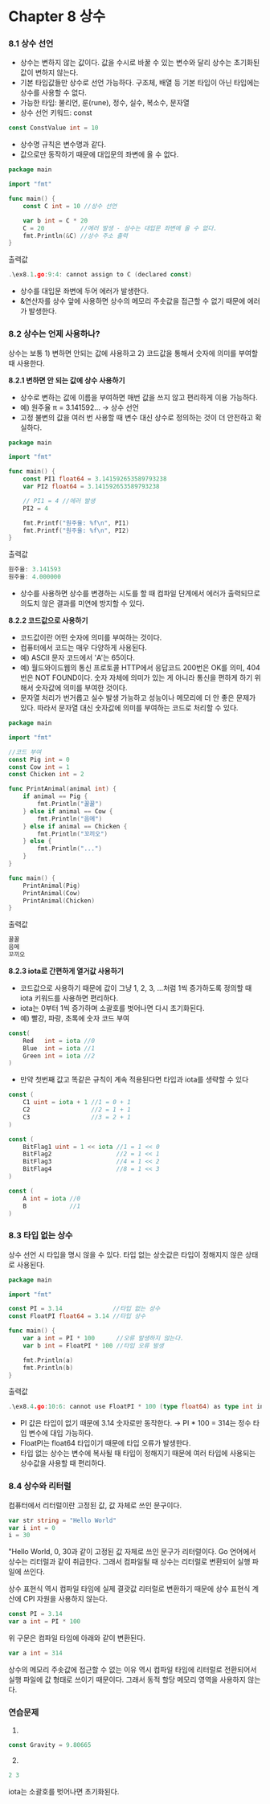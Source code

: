 # Chapter 8 상수

### 8.1 상수 선언

- 상수는 변하지 않는 값이다. 값을 수시로 바꿀 수 있는 변수와 달리 상수는 초기화된 값이 변하지 않는다.
- 기본 타입값들만 상수로 선언 가능하다. 구조체, 배열 등 기본 타입이 아닌 타입에는 상수를 사용할 수 없다.
- 가능한 타입: 불리언, 룬(rune), 정수, 실수, 복소수, 문자열
- 상수 선언 키워드: const

```go
const ConstValue int = 10
```

- 상수명 규칙은 변수명과 같다.
- 값으로만 동작하기 때문에 대입문의 좌변에 올 수 없다.

```go
package main

import "fmt"

func main() {
	const C int = 10 //상수 선언

	var b int = C * 20
	C = 20          //에러 발생 - 상수는 대입문 좌변에 올 수 없다.
	fmt.Println(&C) //상수 주소 출력
}
```

출력값

```go
.\ex8.1.go:9:4: cannot assign to C (declared const)
```

- 상수를 대입문 좌변에 두어 에러가 발생한다.
- &연산자를 상수 앞에 사용하면 상수의 메모리 주솟값을 접근할 수 없기 때문에 에러가 발생한다.

### 8.2 상수는 언제 사용하나?

상수는 보통 1) 변하면 안되는 값에 사용하고 2) 코드값을 통해서 숫자에 의미를 부여할 때 사용한다.

**8.2.1 변하면 안 되는 값에 상수 사용하기**

- 상수로 변하는 값에 이름을 부여하면 매번 값을 쓰지 않고 편리하게 이용 가능하다.
- 예) 원주율 π = 3.141592... → 상수 선언
- 고정 불변의 값을 여러 번 사용할 때 변수 대신 상수로 정의하는 것이 더 안전하고 확실하다.

```go
package main

import "fmt"

func main() {
	const PI1 float64 = 3.141592653589793238
	var PI2 float64 = 3.141592653589793238

	// PI1 = 4 //에러 발생
	PI2 = 4

	fmt.Printf("원주율: %f\n", PI1)
	fmt.Printf("원주율: %f\n", PI2)
}
```

출력값

```go
원주율: 3.141593
원주율: 4.000000
```

- 상수를 사용하면 상수를 변경하는 시도를 할 때 컴파일 단계에서 에러가 출력되므로 의도치 않은 결과를 미연에 방지할 수 있다.

**8.2.2 코드값으로 사용하기**

- 코드값이란 어떤 숫자에 의미를 부여하는 것이다.
- 컴퓨터에서 코드는 매우 다양하게 사용된다.
- 예) ASCII 문자 코드에서 'A'는 65이다.
- 예) 월드와이드웹의 통신 프로토콜 HTTP에서 응답코드 200번은 OK를 의미, 404번은 NOT FOUND이다. 숫자 자체에 의미가 있는 게 아니라 통신을 편하게 하기 위해서 숫자값에 의미를 부여한 것이다.
- 문자열 처리가 번거롭고 실수 발생 가능하고 성능이나 메모리에 더 안 좋은 문제가 있다. 따라서 문자열 대신 숫자값에 의미를 부여하는 코드로 처리할 수 있다.

```go
package main

import "fmt"

//코드 부여
const Pig int = 0
const Cow int = 1
const Chicken int = 2

func PrintAnimal(animal int) {
	if animal == Pig {
		fmt.Println("꿀꿀")
	} else if animal == Cow {
		fmt.Println("음메")
	} else if animal == Chicken {
		fmt.Println("꼬끼오")
	} else {
		fmt.Println("...")
	}
}

func main() {
	PrintAnimal(Pig)
	PrintAnimal(Cow)
	PrintAnimal(Chicken)
}
```

출력값

```go
꿀꿀
음메
꼬끼오
```

**8.2.3 iota로 간편하게 열거값 사용하기**

- 코드값으로 사용하기 때문에 값이 그냥 1, 2, 3, ...처럼 1씩 증가하도록 정의할 때 iota 키워드를 사용하면 편리하다.
- iota는 0부터 1씩 증가하며 소괄호를 벗어나면 다시 초기화된다.
- 예) 빨강, 파랑, 초록에 숫자 코드 부여

```go
const(
	Red   int = iota //0
	Blue  int = iota //1
	Green int = iota //2
)
```

- 만약 첫번째 값고 똑같은 규칙이 계속 적용된다면 타입과 iota를 생략할 수 있다

```go
const (
	C1 uint = iota + 1 //1 = 0 + 1
	C2                 //2 = 1 + 1
	C3                 //3 = 2 + 1
)
```

```go
const (
	BitFlag1 uint = 1 << iota //1 = 1 << 0
	BitFlag2                  //2 = 1 << 1
	BitFlag3                  //4 = 1 << 2
	BitFlag4                  //8 = 1 << 3
)

const (
	A int = iota //0
	B            //1
)
```

### 8.3 타입 없는 상수

상수 선언 시 타입을 명시 않을 수 있다. 타입 없는 상숫값은 타입이 정해지지 않은 상태로 사용된다.

```go
package main

import "fmt"

const PI = 3.14              //타입 없는 상수
const FloatPI float64 = 3.14 //타입 상수

func main() {
	var a int = PI * 100      //오류 발생하지 않는다.
	var b int = FloatPI * 100 //타입 오류 발생

	fmt.Println(a)
	fmt.Println(b)
}
```

출력값

```go
.\ex8.4.go:10:6: cannot use FloatPI * 100 (type float64) as type int in assignment
```

- PI 값은 타입이 없기 때문에 3.14 숫자로만 동작한다. → PI * 100 = 314는 정수 타입 변수에 대입 가능하다.
- FloatPI는 float64 타입이기 때문에 타입 오류가 발생한다.
- 타입 없는 상수는 변수에 복사될 때 타입이 정해지기 때문에 여러 타입에 사용되는 상수값을 사용할 때 편리하다.

### 8.4 상수와 리터럴

컴퓨터에서 리터럴이란 고정된 값, 값 자체로 쓰인 문구이다.

```go
var str string = "Hello World"
var i int = 0
i = 30
```

"Hello World, 0, 30과 같이 고정된 값 자체로 쓰인 문구가 리터럴이다. Go 언어에서 상수는 리터럴과 같이 취급한다. 그래서 컴파일될 때 상수는 리터럴로 변환되어 실행 파일에 쓰인다.

상수 표현식 역시 컴파일 타임에 실제 결괏값 리터럴로 변환하기 때문에 상수 표현식 계산에 CPI 자원을 사용하지 않는다.

```go
const PI = 3.14
var a int = PI * 100
```

위 구문은 컴파일 타임에 아래와 같이 변환된다.

```go
var a int = 314
```

상수의 메모리 주솟값에 접근할 수 없는 이유 역시 컴파일 타임에 리터럴로 전환되어서 실행 파일에 값 형태로 쓰이기 때문이다. 그래서 동적 할당 메모리 영역을 사용하지 않는다.

### 연습문제

1.

```go
const Gravity = 9.80665
```

2. 

```go
2 3
```

iota는 소괄호를 벗어나면 초기화된다.